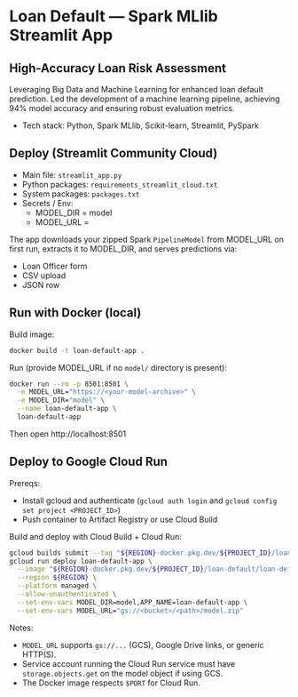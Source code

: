 # Loan Default — Spark MLlib Streamlit App

## High-Accuracy Loan Risk Assessment
Leveraging Big Data and Machine Learning for enhanced loan default prediction. Led the development of a machine learning pipeline, achieving 94% model accuracy and ensuring robust evaluation metrics.

- Tech stack: Python, Spark MLlib, Scikit-learn, Streamlit, PySpark

## Deploy (Streamlit Community Cloud)
- Main file: `streamlit_app.py`
- Python packages: `requirements_streamlit_cloud.txt`
- System packages: `packages.txt`
- Secrets / Env:
  - MODEL_DIR = model
  - MODEL_URL = <Google Drive share link to model.zip>

The app downloads your zipped Spark `PipelineModel` from MODEL_URL on first run, extracts it to MODEL_DIR, and serves predictions via:
- Loan Officer form
- CSV upload
- JSON row

## Run with Docker (local)

Build image:
```bash
docker build -t loan-default-app .
```

Run (provide MODEL_URL if no `model/` directory is present):
```bash
docker run --rm -p 8501:8501 \
  -e MODEL_URL="https://<your-model-archive>" \
  -e MODEL_DIR="model" \
  --name loan-default-app \
  loan-default-app
```

Then open http://localhost:8501

## Deploy to Google Cloud Run

Prereqs:
- Install gcloud and authenticate (`gcloud auth login` and `gcloud config set project <PROJECT_ID>`)
- Push container to Artifact Registry or use Cloud Build

Build and deploy with Cloud Build + Cloud Run:
```bash
gcloud builds submit --tag "${REGION}-docker.pkg.dev/${PROJECT_ID}/loan-default/loan-default-app:latest"
gcloud run deploy loan-default-app \
  --image "${REGION}-docker.pkg.dev/${PROJECT_ID}/loan-default/loan-default-app:latest" \
  --region ${REGION} \
  --platform managed \
  --allow-unauthenticated \
  --set-env-vars MODEL_DIR=model,APP_NAME=loan-default-app \
  --set-env-vars MODEL_URL="gs://<bucket>/<path>/model.zip"
```

Notes:
- `MODEL_URL` supports `gs://...` (GCS), Google Drive links, or generic HTTP(S).
- Service account running the Cloud Run service must have `storage.objects.get` on the model object if using GCS.
- The Docker image respects `$PORT` for Cloud Run.
